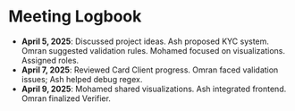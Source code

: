 # Meeting Logbook
- **April 5, 2025**: Discussed project ideas. Ash proposed KYC system. Omran suggested validation rules. Mohamed focused on visualizations. Assigned roles.
- **April 7, 2025**: Reviewed Card Client progress. Omran faced validation issues; Ash helped debug regex.
- **April 9, 2025**: Mohamed shared visualizations. Ash integrated frontend. Omran finalized Verifier.
